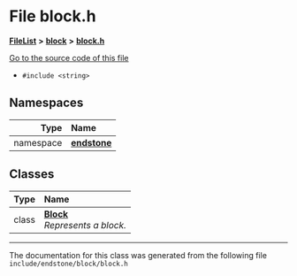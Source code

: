 

# File block.h



[**FileList**](files.md) **>** [**block**](dir_faca67fc60a7463eb1bd30eabe023cf1.md) **>** [**block.h**](block_8h.md)

[Go to the source code of this file](block_8h_source.md)



* `#include <string>`













## Namespaces

| Type | Name |
| ---: | :--- |
| namespace | [**endstone**](namespaceendstone.md) <br> |


## Classes

| Type | Name |
| ---: | :--- |
| class | [**Block**](classendstone_1_1Block.md) <br>_Represents a block._  |



















































------------------------------
The documentation for this class was generated from the following file `include/endstone/block/block.h`

